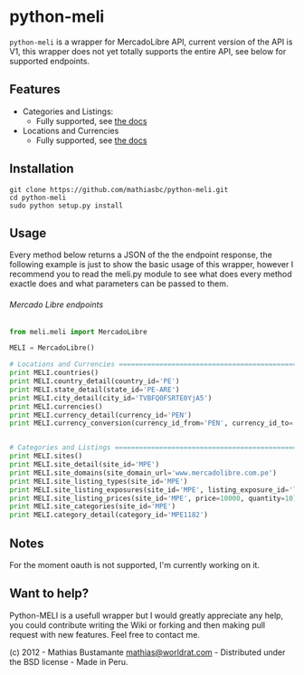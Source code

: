 python-meli
=======

```python-meli``` is a wrapper for MercadoLibre API, current version of the API is 
V1, this wrapper does not yet totally supports the entire API, see below for 
supported endpoints.

Features
--------

* Categories and Listings:
    - Fully supported, see [the docs](http://developers.mercadolibre.com/API-directory/)
* Locations and Currencies
    - Fully supported, see [the docs](http://developers.mercadolibre.com/API-directory/)

Installation
------------

    git clone https://github.com/mathiasbc/python-meli.git
    cd python-meli
    sudo python setup.py install

Usage
-----

Every method below returns a JSON of the the endpoint response, the following example is just to show the basic usage of this wrapper, however I recommend you to read the meli.py module to see what does every method exactle does and what parameters can be passed to them.


###### Mercado Libre endpoints

```python
from meli.meli import MercadoLibre 

MELI = MercadoLibre()

# Locations and Currencies =================================================
print MELI.countries()
print MELI.country_detail(country_id='PE')
print MELI.state_detail(state_id='PE-ARE')
print MELI.city_detail(city_id='TVBFQ0FSRTE0YjA5')
print MELI.currencies()
print MELI.currency_detail(currency_id='PEN')
print MELI.currency_conversion(currency_id_from='PEN', currency_id_to='USD')


# Categories and Listings ==================================================
print MELI.sites()
print MELI.site_detail(site_id='MPE')
print MELI.site_domains(site_domain_url='www.mercadolibre.com.pe')
print MELI.site_listing_types(site_id='MPE')
print MELI.site_listing_exposures(site_id='MPE', listing_exposure_id='low')
print MELI.site_listing_prices(site_id='MPE', price=10000, quantity=10)
print MELI.site_categories(site_id='MPE')
print MELI.category_detail(category_id='MPE1182')
```


Notes
-----
For the moment oauth is not supported, I'm currently working on it.



Want to help?
-------------
Python-MELI is a usefull wrapper but I would greatly appreciate any help, you could contribute writing the Wiki or forking and then making pull request with new features. Feel free to contact me.


(c) 2012 - Mathias Bustamante mathias@worldrat.com - Distributed under the BSD license - Made in Peru.